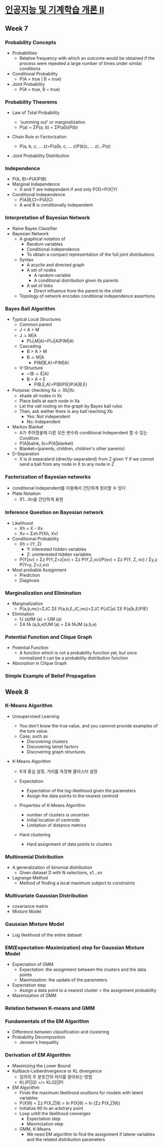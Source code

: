 # [인공지능 및 기계학습 개론 II](https://kaist.edwith.org/machinelearning2__17#)

## Week 7

### Probability Concepts

- Probabilities
  - Relative frequency with which an outcome would be obtained if the process were repeated a large number of times under similar conditions
- Conditional Probability
  - P(A = true | B = true)
- Joint Probability
  - P(A = true, B = true)

### Probability Theorems

- Law of Total Probability
  - 'summing out' or marginalization 
  - P(a) = ΣP(a, b) = ΣP(a|b)P(b)

- Chain Rule or Factorization
  - P(a, b, c, ... z)=P(a|b, c, ... z)P(b|c, ... z)...P(z)
- Joint Probability Distribution

### Independence

- P(A, B)=P(A)P(B)
- Marginal Independence
  - X and Y are independent if and only P(X)=P(X|Y)
- Conditional Independence
  - P(A|B,C)=P(A|C)
  - A and B is conditionally independent 

### Interpretation of Bayesian Network

- Naive Bayes Classifier
- Bayesian Network
  - A graphical notation of
    - Random variables
    - Conditional independence
    - To obtain a compact representation of the full joint distributions
  - Syntax
    - A acyclie and directed graph
    - A set of nodes
      - A random variable
      - A conditional distribution given its parents
    - A set of links
      - Direct influence from the parent to the child
  - Topology of network encodes conditional independence assertions

### Bayes Ball Algorithm

- Typical Local Structures
  - Common parent
  - J < A > M
  - J ㅗ M|A
    - P(J,M|A)=P(J|A)P(M|A)
  - Cascading
    - B > A > M
    - B ㅗ M|A
      - P(M|B,A)=P(M|A)
  - V-Structure
    - ~(B ㅗ E|A)
    - B > A < E
      - P(B,E,A)=P(B)P(E)P(A|B,E)
- Purpose: checking Xa ㅗ Xb|Xc
  - shade all nodes in Xc
  - Place balls at each node in Xa
  - Let the vall rooling on the graph by Bayes ball rules
  - Then, ask wether there is any ball reaching Xb
    - Yes: Not independent
    - No: Independent
- Markov Blanket
  - A가 주어졌을때 다른 모든 변수와 conditional Independent 할 수 있는 Condition
  - P(A|balnk, b)=P(A|blanket)
  - Blanket={parents, children, children's other parents}
- D-Separation
  - X is d-separaterd (directly-separaterd) from Z given Y if we connot send a ball from any node in X to any node in Z

### Factorization of Bayesian networks

- conditional Independent를 이용해서 간단하게 정리할 수 있다
- Plate Notation
  - X1...Xn을 간단하게 표현

### Inference Question on Bayesian network

- Likelihood
  - Xh = X - Xv
  - Xv = Σxh P(Xh, Xv)
- Conditiomal Probability
  - Xh = {Y, Z}
    - Y: interested hidden variables
    - Z: uninterested hidden variables
  - P(Y|xv) = Σz P(Y,Z=z|xv) = Σz P(Y,Z,xv)/P(xv) = Σz P(Y, Z, xv) / Σy,z P(Y=y, Z=z,xv)
- Most probable Assignment
  - Prediction
  - Diagnosis

### Marginalization and Elimination

- Marginalization 
  - P(a,b,mc)=ΣJC ΣE P(a,b,E,JC,mc)=ΣJC P(JC|a) ΣE P(a|b,E)P(E)
- Elimination
  - fJ (a)fM (a) = fJM (a)
  - ΣA fA (a,b,e)fJM (a) = ΣA fAJM (a,b,e)

### Potential Function and Clique Graph

- Potential Function
  - A function which is not a probability function yet, but once normalized it can be a probability distribution function
- Absorption in Clique Graph

### Simple Example of Belief Propagation

## Week 8

### K-Means Algorithm

- Unsupervised Learning

  - You don't know the true value, and you cannnot provide examples of the ture value. 
  - Case, such as
    - Discovering clusters
    - Discovering latnet factors
    - Discovering  graph structures

- K-Means Algorithm

  - K개 중심 설정, 거리를 측정해 클러스터 설정
  - Expectation
  
    - Expectation of the log-likelihood given the parameters
    - Assign the data points to the nearest centroid
  - Properties of K-Means Algorithm

    -  number of clusters is uncertain
    - Initial location of centroids
    - Limitation of distance metrics
  - Hard clustering
    - Hard assignment of data points to clusters

### Multinomial Distribution

- A generalization of binomial distribution
  - Given dataset D with N selections, x1...xn
- Lagrange Method
  - Method of finding a local maximum subject to constraints

### Multivariate Gaussian Distribution

- covariance matrix
- Mixture Model

### Gaussian Mixture Model

- Log likelihood of the entire dataset

### EM(Expectation-Maximization) step for Gaussian Mixture Model

- Expectation of GMM
  - Expectation: the assignment between the clusters and the data points
  - Maximization: the update of the parameters
- Expectation step
  - Assign a data point to a nearest cluster > the assignment probability
- Maximization of GMM

### Relation between K-means and GMM

### Fundamentals of the EM Algorithm

- Difference between classification and clustering
- Probability Decomposition
  - Jensen's Inequality

### Derivation of EM Algorithm

- Maximizing the Lower Bound
- Kullback-Leiberdivergence or KL divergence
  - 임의의 두 분포간의 차이를 알아보는 방법
  - KL(P||Q) =/= KL(Q||P)
- EM Algorithm
  - Finds the maximum likelihood soultions for models with latent variables
  - P(X|θ) = Σz P(X,Z|θ) > ln P(X|θ) = ln {Σz P(X,Z|θ)}
  - Initialize θ0 to an arbitrary point
  - Loop untill the likelihood converges
    - Expectation step
    - Maximization step
  - GMM, K-Means
    - We need EM algorithm to find the assignment if latene variables and the related distribution parameters
